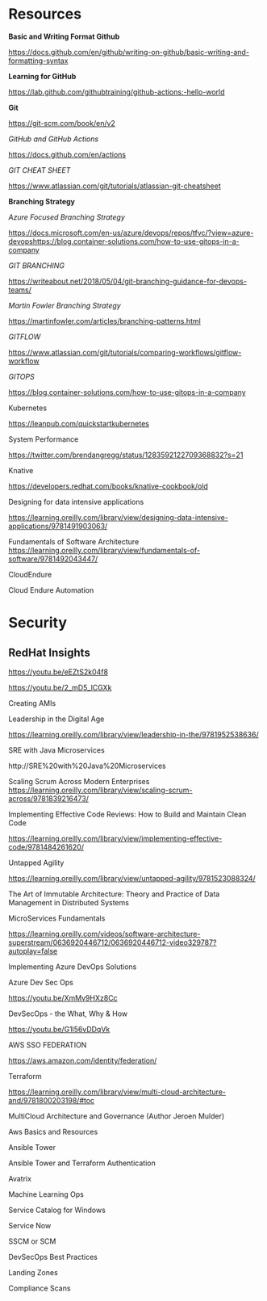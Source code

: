 # Resources
 
**Basic and Writing Format Github**

https://docs.github.com/en/github/writing-on-github/basic-writing-and-formatting-syntax

**Learning for GitHub**

https://lab.github.com/githubtraining/github-actions:-hello-world 
 
**Git**

https://git-scm.com/book/en/v2  

*GitHub and GitHub Actions* 

https://docs.github.com/en/actions


*GIT CHEAT SHEET*

https://www.atlassian.com/git/tutorials/atlassian-git-cheatsheet


**Branching Strategy**  

*Azure Focused Branching Strategy*

https://docs.microsoft.com/en-us/azure/devops/repos/tfvc/?view=azure-devopshttps://blog.container-solutions.com/how-to-use-gitops-in-a-company

*GIT BRANCHING*

https://writeabout.net/2018/05/04/git-branching-guidance-for-devops-teams/ 


*Martin Fowler Branching Strategy*

https://martinfowler.com/articles/branching-patterns.html


*GITFLOW*

https://www.atlassian.com/git/tutorials/comparing-workflows/gitflow-workflow
 

*GITOPS* 

https://blog.container-solutions.com/how-to-use-gitops-in-a-company







Kubernetes 

https://leanpub.com/quickstartkubernetes 



 

System Performance  

https://twitter.com/brendangregg/status/1283592122709368832?s=21 

Knative 

https://developers.redhat.com/books/knative-cookbook/old 

 

Designing for data intensive applications 

https://learning.oreilly.com/library/view/designing-data-intensive-applications/9781491903063/ 
 

Fundamentals of Software Architecture  
https://learning.oreilly.com/library/view/fundamentals-of-software/9781492043447/ 
  

CloudEndure 

Cloud Endure Automation 

 
 
# Security

## RedHat Insights

https://youtu.be/eEZtS2k04f8

https://youtu.be/2_mD5_lCGXk


Creating AMIs 

 

Leadership in the Digital Age 

https://learning.oreilly.com/library/view/leadership-in-the/9781952538636/

SRE with Java Microservices 

http://SRE%20with%20Java%20Microservices
 

Scaling Scrum Across Modern Enterprises 
https://learning.oreilly.com/library/view/scaling-scrum-across/9781839216473/
 

Implementing Effective Code Reviews: How to Build and Maintain Clean Code 

https://learning.oreilly.com/library/view/implementing-effective-code/9781484261620/
 

Untapped Agility 

https://learning.oreilly.com/library/view/untapped-agility/9781523088324/
 

The Art of Immutable Architecture: Theory and Practice of Data Management in Distributed Systems 
 

MicroServices Fundamentals 

https://learning.oreilly.com/videos/software-architecture-superstream/0636920446712/0636920446712-video329787?autoplay=false


Implementing Azure DevOps Solutions 

Azure Dev Sec Ops

https://youtu.be/XmMv9HXz8Cc

DevSecOps - the What, Why & How

https://youtu.be/G1l56vDDqVk

AWS SSO FEDERATION

https://aws.amazon.com/identity/federation/ 

 

Terraform 

https://learning.oreilly.com/library/view/multi-cloud-architecture-and/9781800203198/#toc
 

MultiCloud Architecture and Governance (Author Jeroen Mulder) 

 

Aws Basics and Resources 

 

Ansible Tower 

 

 

Ansible Tower and Terraform Authentication 

 

 

Avatrix  

 

Machine Learning Ops 

 

 

Service Catalog for Windows 

 

 

Service Now    
 

SSCM or SCM 

 

DevSecOps Best Practices 

 

Landing Zones 

 

Compliance Scans 

 


 

 

 

 

 

 

 
